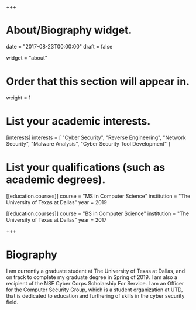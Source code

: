+++
# About/Biography widget.

date = "2017-08-23T00:00:00"
draft = false

widget = "about"

# Order that this section will appear in.
weight = 1

# List your academic interests.
[interests]
  interests = [
    "Cyber Security",
    "Reverse Engineering",
    "Network Security",
    "Malware Analysis",
    "Cyber Security Tool Development"
  ]

# List your qualifications (such as academic degrees).

[[education.courses]]
  course = "MS in Computer Science"
  institution = "The University of Texas at Dallas"
  year = 2019

[[education.courses]]
  course = "BS in Computer Science"
  institution = "The University of Texas at Dallas"
  year = 2017
 
+++

# Biography

I am currently a graduate student at The University of Texas at Dallas, and on track to complete my graduate degree in Spring of 2019. I am also a recipient of the NSF Cyber Corps Scholarship For Service. I am an Officer for the Computer Security Group, which is a student organization at UTD, that is dedicated to education and furthering of skills in the cyber security field.